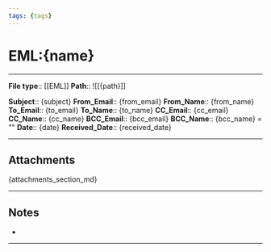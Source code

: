 ```yaml
---
tags: {tags}
---
```


# EML:{name}
-----------
**File type**:: [[EML]]
**Path**::  ![[{path}]]

**Subject**:: {subject}
**From_Email**:: {from_email}
**From_Name**:: {from_name}
**To_Email**:: {to_email}
**To_Name**:: {to_name}
**CC_Email**:: {cc_email}
**CC_Name**::  {cc_name}
**BCC_Email**:: {bcc_email}
**BCC_Name**:: {bcc_name} = ""
**Date**:: {date}
**Received_Date**:: {received_date}

-------
## Attachments

{attachments_section_md}

-----


## Notes
- 
----------